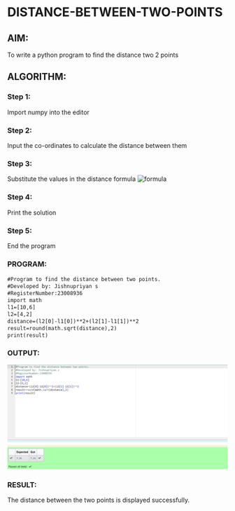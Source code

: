 # DISTANCE-BETWEEN-TWO-POINTS

## AIM:
To write a python program to find the distance two 2 points
## ALGORITHM:
### Step 1: 
Import numpy into the editor
### Step 2: 
Input the co-ordinates to calculate the distance between them
### Step 3: 
Substitute the values in the distance formula  ![formula](/formula.JPG)
### Step 4: 
Print the solution
### Step 5: 
End the program
### PROGRAM:
```
#Program to find the distance between two points.
#Developed by: Jishnupriyan s
#RegisterNumber:23008936
import math
l1=[10,6]
l2=[4,2]
distance=(l2[0]-l1[0])**2+(l2[1]-l1[1])**2
result=round(math.sqrt(distance),2)
print(result)
```
### OUTPUT:
![output](/python_3.png)

### RESULT:
The distance between the two points is displayed successfully.
